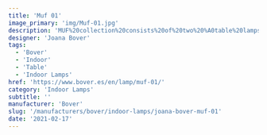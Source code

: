 ```yaml
---
title: 'Muf 01'
image_primary: 'img/Muf-01.jpg'
description: 'MUF%20collection%20consists%20of%20two%20%A0table%20lamps%20available%20in%20two%20different%20sizes%20with%20%A03%20lighting%20positions.%20The%20base%20made%20in%20opal%20glass%20has%20an%20inner%20light%20and%20it%20offers%20a%20nice%20company%20light%20when%20only%20the%20body%20is%20on.%20We%20offer%20different%20options%20for%20the%20shade%3A%20ribbon%2C%20natural%20fabrics%20or%20double%20mesh%20shades.%20The%20light%20efficency%20will%20be%20greater%20or%20lesser%20depending%20on%20the%20%A0material%20we%20choose%20for%20the%20shade%20%2C%20but%20all%20finishes%20will%20look%20good%20and%20offer%20a%20nice%20light.%0A%0A'
designer: 'Joana Bover'
tags:
  - 'Bover'
  - 'Indoor'
  - 'Table'
  - 'Indoor Lamps'
href: 'https://www.bover.es/en/lamp/muf-01/'
category: 'Indoor Lamps'
subtitle: ''
manufacturer: 'Bover'
slug: '/manufacturers/bover/indoor-lamps/joana-bover-muf-01'
date: '2021-02-17'
---
```

